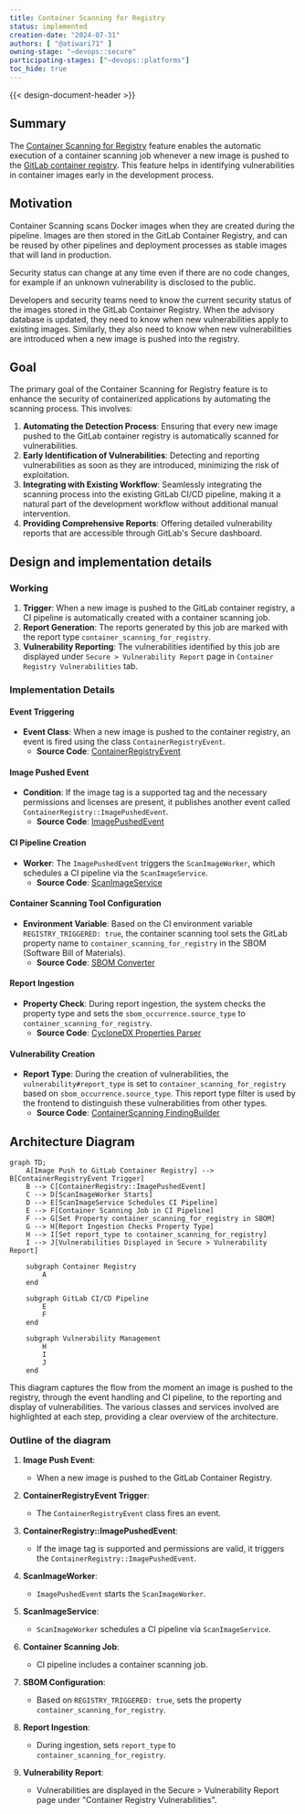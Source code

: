 ```yaml
---
title: Container Scanning for Registry
status: implemented
creation-date: "2024-07-31"
authors: [ "@atiwari71" ]
owning-stage: "~devops::secure"
participating-stages: ["~devops::platforms"]
toc_hide: true
---
```


{{< design-document-header >}}

## Summary

The [Container Scanning for Registry](https://docs.gitlab.com/ee/user/application_security/container_scanning/#container-scanning-for-registry) feature enables the automatic execution of a container scanning job whenever a new image is pushed to the [GitLab container registry](https://docs.gitlab.com/ee/user/packages/container_registry). This feature helps in identifying vulnerabilities in container images early in the development process.

## Motivation

Container Scanning scans Docker images when they are created during the pipeline. Images are then stored in the GitLab Container Registry, and can be reused by other pipelines and deployment processes as stable images that will land in production.

Security status can change at any time even if there are no code changes, for example if an unknown vulnerability is disclosed to the public.

Developers and security teams need to know the current security status of the images stored in the GitLab Container Registry. When the advisory database is updated, they need to know when new vulnerabilities apply to existing images. Similarly, they also need to know when new vulnerabilities are introduced when a new image is pushed into the registry.

## Goal

The primary goal of the Container Scanning for Registry feature is to enhance the security of containerized applications by automating the scanning process. This involves:

1. **Automating the Detection Process**: Ensuring that every new image pushed to the GitLab container registry is automatically scanned for vulnerabilities.
2. **Early Identification of Vulnerabilities**: Detecting and reporting vulnerabilities as soon as they are introduced, minimizing the risk of exploitation.
3. **Integrating with Existing Workflow**: Seamlessly integrating the scanning process into the existing GitLab CI/CD pipeline, making it a natural part of the development workflow without additional manual intervention.
4. **Providing Comprehensive Reports**: Offering detailed vulnerability reports that are accessible through GitLab's Secure dashboard.

## Design and implementation details

### Working

1. **Trigger**: When a new image is pushed to the GitLab container registry, a CI pipeline is automatically created with a container scanning job.
2. **Report Generation**: The reports generated by this job are marked with the report type `container_scanning_for_registry`.
3. **Vulnerability Reporting**: The vulnerabilities identified by this job are displayed under `Secure > Vulnerability Report` page in `Container Registry Vulnerabilities` tab.

### Implementation Details

#### Event Triggering

- **Event Class**: When a new image is pushed to the container registry, an event is fired using the class `ContainerRegistryEvent`. 
  - **Source Code**: [ContainerRegistryEvent](https://gitlab.com/gitlab-org/gitlab/-/blob/415e8c1c144bd3b3fa42637ca93d3aa5fcc1f34d/lib/api/container_registry_event.rb#L5)

#### Image Pushed Event

- **Condition**: If the image tag is a supported tag and the necessary permissions and licenses are present, it publishes another event called `ContainerRegistry::ImagePushedEvent`.
  - **Source Code**: [ImagePushedEvent](https://gitlab.com/gitlab-org/gitlab/-/blob/415e8c1c144bd3b3fa42637ca93d3aa5fcc1f34d/ee/lib/ee/gitlab/event_store.rb#L63)

#### CI Pipeline Creation

- **Worker**: The `ImagePushedEvent` triggers the `ScanImageWorker`, which schedules a CI pipeline via the `ScanImageService`.
  - **Source Code**: [ScanImageService](https://gitlab.com/gitlab-org/gitlab/-/blob/415e8c1c144bd3b3fa42637ca93d3aa5fcc1f34d/ee/app/services/app_sec/container_scanning/scan_image_service.rb#L28)

#### Container Scanning Tool Configuration

- **Environment Variable**: Based on the CI environment variable `REGISTRY_TRIGGERED: true`, the container scanning tool sets the GitLab property name to `container_scanning_for_registry` in the SBOM (Software Bill of Materials).
  - **Source Code**: [SBOM Converter](https://gitlab.com/gitlab-org/security-products/analyzers/container-scanning/-/blob/7257a06e4507c77ae50c4926e79142e2689e1fca/lib/gcs/sbom_converter.rb#L14)

#### Report Ingestion

- **Property Check**: During report ingestion, the system checks the property type and sets the `sbom_occurrence.source_type` to `container_scanning_for_registry`.
  - **Source Code**: [CycloneDX Properties Parser](https://gitlab.com/gitlab-org/gitlab/-/blob/415e8c1c144bd3b3fa42637ca93d3aa5fcc1f34d/lib/gitlab/ci/parsers/sbom/cyclonedx_properties.rb#L21)

#### Vulnerability Creation

- **Report Type**: During the creation of vulnerabilities, the `vulnerability#report_type` is set to `container_scanning_for_registry` based on `sbom_occurrence.source_type`. This report type filter is used by the frontend to distinguish these vulnerabilities from other types.
  - **Source Code**: [ContainerScanning FindingBuilder](https://gitlab.com/gitlab-org/gitlab/-/blob/415e8c1c144bd3b3fa42637ca93d3aa5fcc1f34d/ee/lib/gitlab/vulnerability_scanning/container_scanning/finding_builder.rb#L21)

## Architecture Diagram

```mermaid
graph TD;
    A[Image Push to GitLab Container Registry] --> B[ContainerRegistryEvent Trigger]
    B --> C[ContainerRegistry::ImagePushedEvent]
    C --> D[ScanImageWorker Starts]
    D --> E[ScanImageService Schedules CI Pipeline]
    E --> F[Container Scanning Job in CI Pipeline]
    F --> G[Set Property container_scanning_for_registry in SBOM]
    G --> H[Report Ingestion Checks Property Type]
    H --> I[Set report_type to container_scanning_for_registry]
    I --> J[Vulnerabilities Displayed in Secure > Vulnerability Report]

    subgraph Container Registry
        A
    end

    subgraph GitLab CI/CD Pipeline
        E
        F
    end

    subgraph Vulnerability Management
        H
        I
        J
    end
```

This diagram captures the flow from the moment an image is pushed to the registry, through the event handling and CI pipeline, to the reporting and display of vulnerabilities. The various classes and services involved are highlighted at each step, providing a clear overview of the architecture.

### Outline of the diagram

1. **Image Push Event**:
   - When a new image is pushed to the GitLab Container Registry.

2. **ContainerRegistryEvent Trigger**:
   - The `ContainerRegistryEvent` class fires an event.

3. **ContainerRegistry::ImagePushedEvent**:
   - If the image tag is supported and permissions are valid, it triggers the `ContainerRegistry::ImagePushedEvent`.

4. **ScanImageWorker**:
   - `ImagePushedEvent` starts the `ScanImageWorker`.

5. **ScanImageService**:
   - `ScanImageWorker` schedules a CI pipeline via `ScanImageService`.

6. **Container Scanning Job**:
   - CI pipeline includes a container scanning job.

7. **SBOM Configuration**:
   - Based on `REGISTRY_TRIGGERED: true`, sets the property `container_scanning_for_registry`.

8. **Report Ingestion**:
   - During ingestion, sets `report_type` to `container_scanning_for_registry`.

9. **Vulnerability Report**:
   - Vulnerabilities are displayed in the Secure > Vulnerability Report page under "Container Registry Vulnerabilities".
